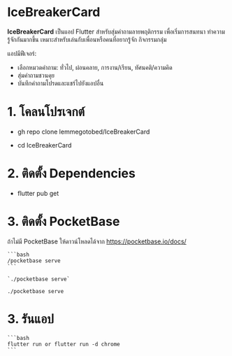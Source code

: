 # IceBreakerCard

**IceBreakerCard** เป็นแอป Flutter สำหรับสุ่มคำถามลายพฤติกรรม เพื่อเริ่มการสนทนา ทำความรู้จักกันมากขึ้น เหมาะสำหรับเล่นกับเพื่อนหรือคนที่อยากรู้จัก กิจกรรมกลุ่ม

แอปมีฟีเจอร์:  
- เลือกหมวดคำถาม: ทั่วไป, ผ่อนคลาย, การงาน/เรียน, ทัศนคติ/ความคิด  
- สุ่มคำถามชวนคุย
- บันทึกคำถามโปรดและแชร์ไปยังแอปอื่น  


# 1. โคลนโปรเจกต์

- gh repo clone lemmegotobed/IceBreakerCard

- cd IceBreakerCard

# 2. ติดตั้ง Dependencies

- flutter pub get

# 3. ติดตั้ง PocketBase  

ถ้าไม่มี PocketBase ให้ดาวน์โหลดได้จาก https://pocketbase.io/docs/

    ```bash
    /pocketbase serve
    ```

    `./pocketbase serve`

<pre><code>./pocketbase serve</code></pre>

# 3. รันแอป
    ```bash
    flutter run or flutter run -d chrome
    ```
